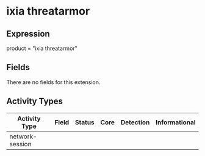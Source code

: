 ixia threatarmor
================

Expression
----------

product = "ixia threatarmor"

Fields
------

There are no fields for this extension.

Activity Types
--------------

| Activity Type   | Field | Status | Core | Detection | Informational |
| --------------- | ----- | ------ | ---- | --------- | ------------- |
| network-session |       |        |      |           |               |

